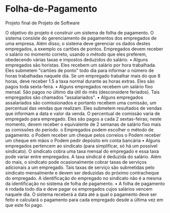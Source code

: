 # Folha-de-Pagamento
Projeto final de Projeto de Software

O objetivo do projeto é construir um sistema de folha de pagamento. O sistema consiste do 
gerenciamento de pagamentos dos empregados de uma empresa. Além disso, o sistema deve 
gerenciar os dados destes empregados, a exemplo os cartões de pontos. Empregados devem receber 
o salário no momento correto, usando o método que eles preferem, obedecendo várias taxas e 
impostos deduzidos do salário. 
• Alguns empregados são horistas. Eles recebem um salário por hora trabalhada. Eles 
submetem "cartões de ponto" todo dia para informar o número de horas trabalhadas naquele 
dia. Se um empregado trabalhar mais do que 8 horas, deve receber 1.5 a taxa normal 
durante as horas extras. Eles são pagos toda sexta-feira. 
• Alguns empregados recebem um salário fixo mensal. São pagos no último dia útil do mês 
(desconsidere feriados). Tais empregados são chamados "assalariados". 
• Alguns empregados assalariados são comissionados e portanto recebem uma comissão, um 
percentual das vendas que realizam. Eles submetem resultados de vendas que informam a 
data e valor da venda. O percentual de comissão varia de empregado para empregado. Eles 
são pagos a cada 2 sextas-feiras; neste momento, devem receber o equivalente de 2 semanas 
de salário fixo mais as comissões do período. 
o Empregados podem escolher o método de pagamento. 
o Podem receber um cheque pelos correios 
o Podem receber um cheque em mãos 
o Podem pedir depósito em conta bancária 
• Alguns empregados pertencem ao sindicato (para simplificar, só há um possível sindicato). 
O sindicato cobra uma taxa mensal do empregado e essa taxa pode variar entre 
empregados. A taxa sindical é deduzida do salário. Além do mais, o sindicato pode 
ocasionalmente cobrar taxas de serviços adicionais a um empregado. Tais taxas de serviço 
são submetidas pelo sindicato mensalmente e devem ser deduzidas do próximo 
contracheque do empregado. A identificação do empregado no sindicato não é a mesma da 
identificação no sistema de folha de pagamento. 
• A folha de pagamento é rodada todo dia e deve pagar os empregados cujos salários vencem 
naquele dia. O sistema receberá a data até a qual o pagamento deve ser feito e calculará o 
pagamento para cada empregado desde a última vez em que este foi pago.
